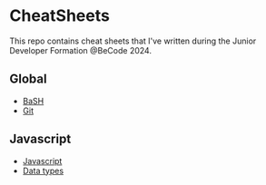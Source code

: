 # CheatSheets

This repo contains cheat sheets that I've written during the Junior Developer Formation @BeCode 2024.

## Global

- [BaSH](base/bash.md)
- [Git](base/git.md)

## Javascript

- [Javascript](js/js.md)
- [Data types](js/js-data-type.md)
